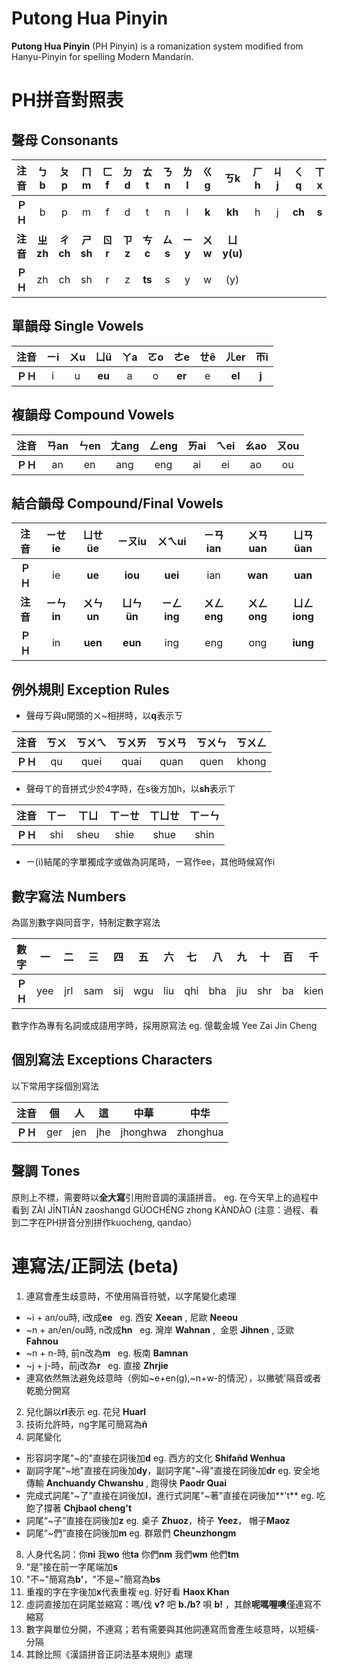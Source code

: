 # Putong Hua Pinyin
**Putong Hua Pinyin** (PH Pinyin) is a romanization system modified from Hanyu-Pinyin for spelling Modern Mandarin.
# PH拼音對照表
## 聲母 Consonants
|**注音**|ㄅb|ㄆp|ㄇm|ㄈf|ㄉd|ㄊt|ㄋn|ㄌl|ㄍg|ㄎk|ㄏh|ㄐj|ㄑq|ㄒx
|:----:|:----:|:----:|:----:|:----:|:----:|:----:|:----:|:----:|:----:|:----:|:----:|:----:|:----:|:----:|
|**ＰＨ**|b|p|m|f|d|t|n|l|**k**|**kh**|h|j|**ch**|**s**
|**注音**|**ㄓzh**|**ㄔch**|**ㄕsh**|**ㄖr**|**ㄗz**|**ㄘc**|**ㄙs**|**ㄧy**|**ㄨw**|**ㄩy(u)**
|**ＰＨ**|zh|ch|sh|r|z|**ts**|s|y|w|(y)

## 單韻母 Single Vowels
|**注音**|ㄧi|ㄨu|ㄩü|ㄚa|ㄛo|ㄜe|ㄝê|ㄦer|ㄭi
|:----:|:----:|:----:|:----:|:----:|:----:|:----:|:----:|:----:|:----:|
|**ＰＨ**|i|u|**eu**|a|o|**er**|e|**el**|**j** 

## 複韻母 Compound Vowels
|**注音**|ㄢan|ㄣen|ㄤang|ㄥeng|ㄞai|ㄟei|ㄠao|ㄡou|
|:----:|:----:|:----:|:----:|:----:|:----:|:----:|:----:|:----:|
|**ＰＨ**|an|en|ang|eng|ai|ei|ao|ou

## 結合韻母 Compound/Final Vowels
|**注音**|ㄧㄝie|ㄩㄝüe|ㄧㄡiu|ㄨㄟui|ㄧㄢian|ㄨㄢuan|ㄩㄢüan|
|:----:|:----:|:----:|:----:|:----:|:----:|:----:|:----:|
|**ＰＨ**|ie|**ue**|**iou**|**uei**|ian|**wan**|**uan**|
|**注音**|**ㄧㄣin**|**ㄨㄣun**|**ㄩㄣün**|**ㄧㄥing**|**ㄨㄥeng**|**ㄨㄥong**|**ㄩㄥiong**
|**ＰＨ**|in|**uen**|**eun**|ing|eng|ong|**iung**|

## 例外規則 Exception Rules
* 聲母ㄎ與u開頭的ㄨ~相拼時，以**q**表示ㄎ

|**注音**|ㄎㄨ|ㄎㄨㄟ|ㄎㄨㄞ|ㄎㄨㄢ|ㄎㄨㄣ|ㄎㄨㄥ|
|:----:|:----:|:----:|:----:|:----:|:----:|:----:|
|**ＰＨ**|qu|quei|quai|quan|quen|khong|
* 聲母ㄒ的音拼式少於4字時，在s後方加h，以**sh**表示ㄒ

|**注音**|ㄒㄧ|ㄒㄩ|ㄒㄧㄝ|ㄒㄩㄝ|ㄒㄧㄣ|
|:----:|:----:|:----:|:----:|:----:|:----:|
|**ＰＨ**|shi|sheu|shie|shue|shin|
* ㄧ(i)結尾的字單獨成字或做為詞尾時，ㄧ寫作ee，其他時候寫作i

## 數字寫法 Numbers
為區別數字與同音字，特制定數字寫法

|**數字**|一|二|三|四|五|六|七|八|九|十|百|千|萬|億
|:----:|:----:|:----:|:----:|:----:|:----:|:----:|:----:|:----:|:----:|:----:|:----:|:----:|:----:| :----:|
|**ＰＨ**|yee|jrl|sam|sij|wgu|liu|qhi|bha|jiu|shr|ba|kien|van|yir

數字作為專有名詞或成語用字時，採用原寫法 eg. 億載金城 Yee Zai Jin Cheng

## 個別寫法 Exceptions Characters
以下常用字採個別寫法

|**注音**|個|人|這|中華|中华|
|:----:|:----:|:----:|:----:|:----:|:----:|
|**ＰＨ**|ger|jen|jhe|jhonghwa|zhonghua|

## 聲調 Tones
原則上不標，需要時以**全大寫**引用附音調的漢語拼音。
eg. 在今天早上的過程中看到 ZÀI JĪNTIĀN zaoshangd GÙOCHÉNG zhong KÀNDÀO (注意：過程、看到二字在PH拼音分別拼作kuocheng, qandao）

# 連寫法/正詞法 (beta)
1. 連寫會產生歧意時，不使用隔音符號，以字尾變化處理
* ~i + an/ou時, i改成**ee**  
eg. 西安 **Xeean** , 尼歐 **Neeou**
* ~n + an/en/ou時, n改成**hn**  
eg. 灣岸 **Wahnan** ,  金恩 **Jihnen** , 泛歐 **Fahnou**
* ~n + n-時, 前n改為**m**  
eg. 板南 **Bamnan**
* ~j + j-時，前j改為**r**  
eg. 直接 **Zhrjie**
* 連寫依然無法避免歧意時（例如~e+en(g),~n+w-的情況），以撇號'隔音或者乾脆分開寫
2. 兒化韻以**rl**表示 eg. 花兒 **Huarl**
3. 技術允許時，ng字尾可簡寫為**ñ**
4. 詞尾變化
* 形容詞字尾"~的"直接在詞後加**d** eg. 西方的文化 **Shifañd Wenhua**
* 副詞字尾"~地"直接在詞後加**dy**，副詞字尾"~得"直接在詞後加**dr** eg. 安全地傳輸 **Anchuandy Chwanshu** , 跑得快 **Paodr Quai**
* 完成式詞尾"~了"直接在詞後加**l**，進行式詞尾"~著"直接在詞後加**'t**
eg. 吃飽了撐著 **Chjbaol cheng't**
* 詞尾“~子”直接在詞後加**z** eg. 桌子 **Zhuoz**，椅子 **Yeez**， 帽子**Maoz**
* 詞尾“~們”直接在詞後加**m** eg. 群眾們 **Cheunzhongm**
8. 人身代名詞：你**ni** 我**wo** 他**ta** 你們**nm** 我們**wm** 他們**tm**
9. “是”接在前一字尾端加**s**
10. "不~"簡寫為**b'**，"不是~"簡寫為**bs**
11. 重複的字在字後加**x**代表重複 eg. 好好看 **Haox Khan**
12. 虛詞直接加在詞尾並縮寫：嗎/伐 **v?** 吧 **b./b?** 唄 **b!** ，其餘**呢嗎喔噢**僅連寫不縮寫
13. 數字與單位分開，不連寫；若有需要與其他詞連寫而會產生岐意時，以短橫-分隔
14. 其餘比照《漢語拼音正詞法基本規則》處理
